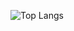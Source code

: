 ![Top Langs](https://github-readme-stats.vercel.app/api/top-langs/?username=mrsev17&hide_progress=true&theme=transparent)
